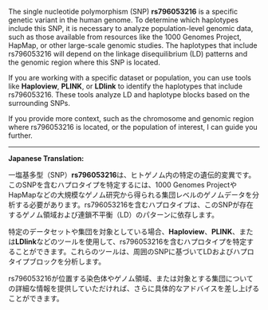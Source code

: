 The single nucleotide polymorphism (SNP) **rs796053216** is a specific genetic variant in the human genome. To determine which haplotypes include this SNP, it is necessary to analyze population-level genomic data, such as those available from resources like the 1000 Genomes Project, HapMap, or other large-scale genomic studies. The haplotypes that include rs796053216 will depend on the linkage disequilibrium (LD) patterns and the genomic region where this SNP is located.

If you are working with a specific dataset or population, you can use tools like **Haploview**, **PLINK**, or **LDlink** to identify the haplotypes that include rs796053216. These tools analyze LD and haplotype blocks based on the surrounding SNPs.

If you provide more context, such as the chromosome and genomic region where rs796053216 is located, or the population of interest, I can guide you further.

---

**Japanese Translation:**

一塩基多型（SNP）**rs796053216**は、ヒトゲノム内の特定の遺伝的変異です。このSNPを含むハプロタイプを特定するには、1000 Genomes ProjectやHapMapなどの大規模なゲノム研究から得られる集団レベルのゲノムデータを分析する必要があります。rs796053216を含むハプロタイプは、このSNPが存在するゲノム領域および連鎖不平衡（LD）のパターンに依存します。

特定のデータセットや集団を対象としている場合、**Haploview**、**PLINK**、または**LDlink**などのツールを使用して、rs796053216を含むハプロタイプを特定することができます。これらのツールは、周囲のSNPに基づいてLDおよびハプロタイプブロックを分析します。

rs796053216が位置する染色体やゲノム領域、または対象とする集団についての詳細な情報を提供していただければ、さらに具体的なアドバイスを差し上げることができます。